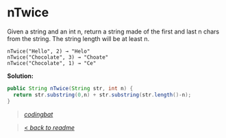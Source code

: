 # nTwice

Given a string and an int n, return a string made of the first and last n chars from the string. The string length will be at least n.

```
nTwice("Hello", 2) → "Helo"
nTwice("Chocolate", 3) → "Choate"
nTwice("Chocolate", 1) → "Ce"
```

**Solution:**

```java
public String nTwice(String str, int n) {
  return str.substring(0,n) + str.substring(str.length()-n);
}
```

> _[codingbat](http://codingbat.com/prob/p174148)_

> [< _back to readme_](/README.md)